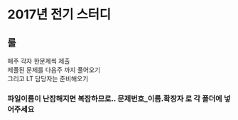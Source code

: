 # 2017년 전기 스터디
## 룰
매주 각자 한문제씩 제출<br>
제풀된 문제를 다음주 까지 풀어오기<br>
그리고 LT 담당자는 준비해오기
### 파일이름이 난잡해지면 복잡하므로.. 문제번호_이름.확장자 로 각 폴더에 넣어주세요
